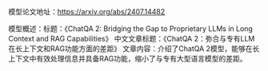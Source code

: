 模型论文地址：https://arxiv.org/abs/2407.14482

模型概述：标题：《ChatQA 2: Bridging the Gap to Proprietary LLMs in Long Context and RAG Capabilities》
中文文章标题：《ChatQA 2：弥合与专有LLM在长上下文和RAG功能方面的差距》
文章内容：介绍了ChatQA 2模型，能够在长上下文中有效处理信息并具备RAG功能，缩小了与专有大型语言模型的差距。
